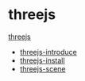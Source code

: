 # threejs

[threejs](https://threejs.org/ 'threejs')



- [threejs-introduce](/threejs/introduce 'threejs-introduce')
- [threejs-install](/threejs/install 'threejs-install')
- [threejs-scene](/threejs/scene 'threejs-scene')
